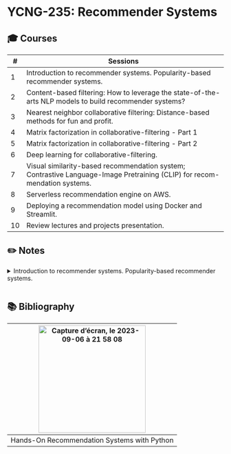 # YCNG-235: Recommender Systems

## :mortar_board: Courses

| # | Sessions | 
| ------------- | ------------- |
| 1 | Introduction to recommender systems. Popularity-based recommender systems.|
| 2 | Content-based filtering: How to leverage the state-of-the-arts NLP models to build recommender systems? |
| 3 | Nearest neighbor collaborative filtering: Distance-based methods for fun and profit. |
| 4 | Matrix factorization in collaborative-filtering - Part 1 |
| 5 | Matrix factorization in collaborative-filtering - Part 2 |
| 6 | Deep learning for collaborative-filtering. |
| 7 | Visual similarity-based recommendation system; Contrastive Language-Image Pretraining (CLIP) for recom- mendation systems. |
| 8 | Serverless recommendation engine on AWS. |
| 9 | Deploying a recommendation model using Docker and Streamlit. |
| 10 | Review lectures and projects presentation. |


## :pencil2: Notes

<details close>
<summary>Introduction to recommender systems. Popularity-based recommender systems.<p></summary>

* **Recommendation systems:** Algorithms designed to suggest relevant items (articles, clothes, songs, videos, etc.) to users based on many different factors. In many industries, such as e-commerce, the usage of recommendation systems can generate a huge amount of revenue.<p>
  **1. Content-based filtering:** It is mainly based on the principle of similar contents. It creates a profile for a user or an item to characterize its nature. Content: Text, Image. Movie recommendation:
  1. Item profile: genre, actors, director, creation date, description, etc.
  2. User profile: age, gender, occupation, zip code, etc.
  
  **2. Collaborative filtering:** Nowadays, many of recommendation systems use collaborative filtering in some form. It uses similarities between users and items to make recommendations. This is done by collecting preferences from many users without requiring the creation of explicit profiles. Key assumption: If Tom and Bob share similar preference over a set of items, Bob is more likely to share Tom’s taste on a novel item than any randomly chosen user.
  1. Use-Case 1: Recommend most relevant items per user.<br><img width="495" alt="Capture d’écran, le 2023-09-07 à 11 14 43" src="https://github.com/MNLepage08/MNLepage08/assets/113123425/ff6c1e8c-ec65-4616-9424-4badc80e9508">
  2. Use-Case 2: item-to-item recommendation.<br><img width="530" alt="Capture d’écran, le 2023-09-07 à 11 14 51" src="https://github.com/MNLepage08/MNLepage08/assets/113123425/92d31e7e-0acb-43e5-81c6-390688b4e338">
  3. Use-Case 3: relevant users to a specific item.<br><img width="402" alt="Capture d’écran, le 2023-09-07 à 11 15 01" src="https://github.com/MNLepage08/MNLepage08/assets/113123425/7653da2e-c529-42e9-902b-24791642df95">

  **3. Hybrid**<br><img width="554" alt="Capture d’écran, le 2023-09-07 à 11 21 37" src="https://github.com/MNLepage08/MNLepage08/assets/113123425/cdfba381-4dd0-45f0-8a36-4c2d0e84bac5">

* **Popularity-based:** If a product is usually purchased or a video is frequently viewed by Canadian-based users, it can be suggested to any new user from Canada. It is a generic recommendation algorithm. It can be used to address user cold-start problem in collaborative filtering. [Last.fm dataset](https://www.kaggle.com/datasets/neferfufi/lastfm)

* **Main steps of Content-Based Filtering:**
  1. Feature extraction: convert text/image into numerical vectors.
  2. Compute the cosine similarity of a given item and any other items in the dataset.
  3. Pick items with the greatest cosine similarity (top-N).
 
* **Information Retrieval:** Term Frequency-Inverse Document Frequency (TF-IDF). It is often used in various natural language processing tasks, including text classification, information retrieval, and document similarity analysis. It helps in identifying important terms and reducing the impact of common and less informative words in text data. It calculates how relevant a word (t) is to a document (d) in a corpus.<br>
  **Term frequency:** frequency (count) of words in a document.<br>
  **Inverse document frequency:** how common is a word in a document.<br>

  **Example:** Review: this song is great, and it is sad. Number of words: 8. Suppose that we have 3 phrases (documents). IDF: log(# documents d / 3 documents with term t)<br>
  <img width="314" alt="Capture d’écran, le 2023-09-07 à 13 15 09" src="https://github.com/MNLepage08/MNLepage08/assets/113123425/c1251975-d7bf-430e-8a79-52442e6ddad4"><br>
  Higher TF-IDF scores indicate that a term is both frequent in a particular document (TF) and rare across the entire collection (IDF), making it a potentially important and distinctive term for that document.
  

</details> 


## :books: Bibliography

| <img width="249" alt="Capture d’écran, le 2023-09-06 à 21 58 08" src="https://github.com/MNLepage08/MNLepage08/assets/113123425/53368a31-8a49-4df3-a7f0-1d8b3b806cd3"> | 
| :-------------: | 
| Hands-On Recommendation Systems with Python | 
